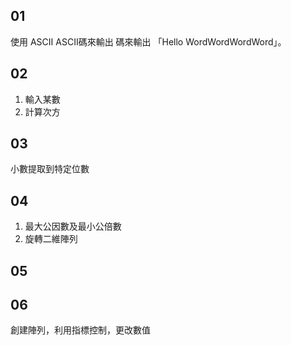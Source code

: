 ## 01
使用 ASCII ASCII碼來輸出 碼來輸出 「Hello WordWordWordWord」。

## 02
1. 輸入某數
2. 計算次方

## 03
小數提取到特定位數

## 04
1. 最大公因數及最小公倍數
2. 旋轉二維陣列

## 05


## 06
創建陣列，利用指標控制，更改數值
